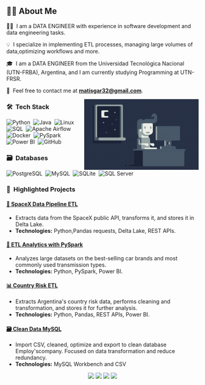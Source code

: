 ## 👨‍💻 About Me

👨‍💻 &nbsp;I am a DATA ENGINEER with experience in software development and data engineering tasks.

💡 &nbsp;I specialize in implementing ETL processes, managing large volumes of data,optimizing workflows and more.

🎓 &nbsp;I am a DATA ENGINEER from the Universidad Tecnológica Nacional (UTN-FRBA), Argentina, and I am currently studying Programming at UTN-FRSR.

📩 &nbsp;Feel free to contact me at **matisgar32@gmail.com**.

<img alt="Night Coding" src="https://raw.githubusercontent.com/AVS1508/AVS1508/master/assets/Night-Coding.gif" align="right"/>

### 🛠 &nbsp;Tech Stack

![Python](https://img.shields.io/badge/python-3670A0?style=for-the-badge&logo=python&logoColor=ffdd54)&nbsp;
![Java](https://img.shields.io/badge/java-%23ED8B00.svg?style=for-the-badge&logo=java&logoColor=white)&nbsp;
![Linux](https://img.shields.io/badge/Linux-FCC624?style=for-the-badge&logo=linux&logoColor=black)&nbsp;
![SQL](https://img.shields.io/badge/sql-%2300599C.svg?style=for-the-badge&logo=postgresql&logoColor=white)&nbsp;
![Apache Airflow](https://img.shields.io/badge/Apache%20Airflow-017CEE?style=for-the-badge&logo=apache-airflow&logoColor=white)&nbsp;
![Docker](https://img.shields.io/badge/docker-%230db7ed.svg?style=for-the-badge&logo=docker&logoColor=white)&nbsp;
![PySpark](https://img.shields.io/badge/pyspark-%23E25A1C.svg?style=for-the-badge&logo=apachespark&logoColor=white)&nbsp;
![Power BI](https://img.shields.io/badge/power%20BI-F2C811?style=for-the-badge&logo=powerbi&logoColor=black)&nbsp;
![GitHub](https://img.shields.io/badge/github-%23121011.svg?style=for-the-badge&logo=github&logoColor=white)&nbsp;

### 🗃 &nbsp;Databases

![PostgreSQL](https://img.shields.io/badge/postgres-%23316192.svg?style=for-the-badge&logo=postgresql&logoColor=white)&nbsp;
![MySQL](https://img.shields.io/badge/mysql-%2300f.svg?style=for-the-badge&logo=mysql&logoColor=white)&nbsp;
![SQLite](https://img.shields.io/badge/sqlite-%2307405e.svg?style=for-the-badge&logo=sqlite&logoColor=white)&nbsp;
![SQL Server](https://img.shields.io/badge/sql%20server-%23CC2927.svg?style=for-the-badge&logo=microsoft-sql-server&logoColor=white)&nbsp;

### 🚀 &nbsp;Highlighted Projects

#### [🚀 SpaceX Data Pipeline ETL](https://github.com/matiasgarcia-dot/data_engineering_projects/tree/main/spacex_data_pipeline_ETL)
- Extracts data from the SpaceX public API, transforms it, and stores it in Delta Lake.
- **Technologies:** Python,Pandas requests, Delta Lake, REST APIs.

#### [🚗 ETL Analytics with PySpark](https://github.com/matiasgarcia-dot/data_engineering_projects/tree/main/ETL_Analytics_with_PySpark)
- Analyzes large datasets on the best-selling car brands and most commonly used transmission types.
- **Technologies:** Python, PySpark, Power BI.

#### [📊 Country Risk ETL](https://github.com/matiasgarcia-dot/data_engineering_projects/tree/main/country_risk_ETL)
- Extracts Argentina's country risk data, performs cleaning and transformation, and stores it for further analysis.
- **Technologies:** Python, Pandas, REST APIs, Power BI.

#### [🗃 Clean Data MySQL](https://github.com/matiasgarciadot/data_engineering_projects/tree/main/Clean_Data_MySQL)
- Import CSV, cleaned, optimize and export to clean database Employ'scompany. Focused on data transformation and reduce redundancy.
- **Technologies:** MySQL Workbench and CSV


<p align="center">
<a href="https://www.linkedin.com/in/matias-garcia-2ab502316/"><img src="https://img.shields.io/badge/-Matias%20Garcia-0077B5?style=flat&logo=Linkedin&logoColor=white"/></a>
<a href="https://github.com/matiasgarcia-dot"><img src="https://img.shields.io/badge/-Matias%20Garcia-181717?style=flat&logo=github&logoColor=white"/></a>
<a href="mailto:matisgar32@gmail.com"><img src="https://img.shields.io/badge/-Email-D14836?style=flat&logo=Gmail&logoColor=white"/></a>
<a href="https://www.youtube.com/@hellomaty"><img src="https://img.shields.io/badge/-YouTube-FF0000?style=flat&logo=youtube&logoColor=white"/></a>
</p>

